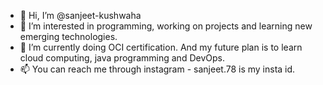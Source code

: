 - 👋 Hi, I’m @sanjeet-kushwaha
- 👀 I’m interested in programming, working on projects and learning new emerging technologies.
- 🌱 I’m currently doing OCI certification. And my future plan is to learn cloud computing, java programming and DevOps. 
- 📫 You can reach me through instagram - sanjeet.78  is my insta id. 

<!---
sanjeet-kushwaha/sanjeet-kushwaha is a ✨ special ✨ repository because its `README.md` (this file) appears on your GitHub profile.
You can click the Preview link to take a look at your changes.
---
